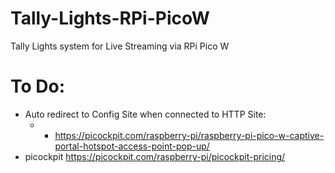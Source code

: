 # Tally-Lights-RPi-PicoW
Tally Lights system for Live Streaming via RPi Pico W


# To Do:
- Auto redirect to Config Site when connected to HTTP Site: 
  - - https://picockpit.com/raspberry-pi/raspberry-pi-pico-w-captive-portal-hotspot-access-point-pop-up/
- picockpit  https://picockpit.com/raspberry-pi/picockpit-pricing/